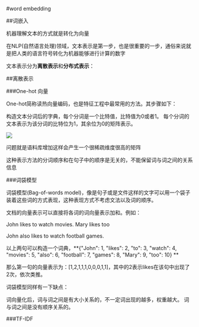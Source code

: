 #word embedding

##词嵌入

机器理解文本的方式就是转化为向量

在NLP(自然语言处理)领域，文本表示是第一步，也是很重要的一步，通俗来说就是把人类的语言符号转化为机器能够进行计算的数字

文本表示分为**离散表示**和**分布式表示**：

##离散表示

###One-hot 向量

One-hot简称读热向量编码，也是特征工程中最常用的方法。其步骤如下：

构造文本分词后的字典，每个分词是一个比特值，比特值为0或者1。
每个分词的文本表示为该分词的比特位为1，其余位为0的矩阵表示。

![](https://cdn.jsdelivr.net/gh/tj-messi/picture/1730380203070.png)

问题就是语料库增加这样会产生一个很稀疏维度很高的矩阵

这种表示方法的分词顺序和在句子中的顺序是无关的，不能保留词与词之间的关系信息

###词袋模型

词袋模型(Bag-of-words model)，像是句子或是文件这样的文字可以用一个袋子装着这些词的方式表现，这种表现方式不考虑文法以及词的顺序。

文档的向量表示可以直接将各词的词向量表示加和。例如：

John likes to watch movies. Mary likes too

John also likes to watch football games.

以上两句可以构造一个词典，**{"John": 1, "likes": 2, "to": 3, "watch": 4, "movies": 5, "also": 6, "football": 7, "games": 8, "Mary": 9, "too": 10} **

那么第一句的向量表示为：[1,2,1,1,1,0,0,0,1,1]，其中的2表示likes在该句中出现了2次，依次类推。

词袋模型同样有一下缺点：

词向量化后，词与词之间是有大小关系的，不一定词出现的越多，权重越大。
词与词之间是没有顺序关系的。

###TF-IDF
